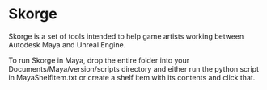 # Skorge

Skorge is a set of tools intended to help game artists working between Autodesk Maya and Unreal Engine.

To run Skorge in Maya, drop the entire folder into your Documents/Maya/version/scripts directory and either run the python script in MayaShelfItem.txt or create a shelf item with its contents and click that.
